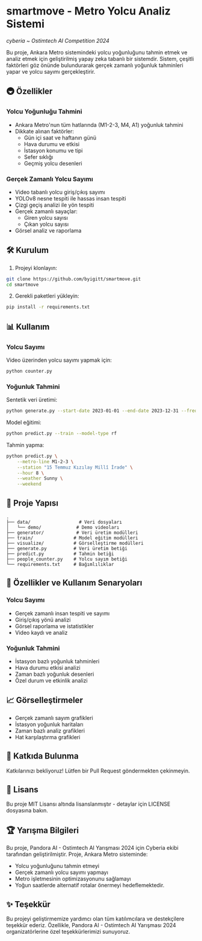 # smartmove - Metro Yolcu Analiz Sistemi

*cyberia ~ Ostimtech AI Competition 2024*

Bu proje, Ankara Metro sistemindeki yolcu yoğunluğunu tahmin etmek ve analiz etmek için geliştirilmiş yapay zeka tabanlı bir sistemdir. Sistem, çeşitli faktörleri göz önünde bulundurarak gerçek zamanlı yoğunluk tahminleri yapar ve yolcu sayımı gerçekleştirir.

## 🚇 Özellikler

### Yolcu Yoğunluğu Tahmini
- Ankara Metro'nun tüm hatlarında (M1-2-3, M4, A1) yoğunluk tahmini
- Dikkate alınan faktörler:
  - Gün içi saat ve haftanın günü
  - Hava durumu ve etkisi
  - İstasyon konumu ve tipi
  - Sefer sıklığı
  - Geçmiş yolcu desenleri

### Gerçek Zamanlı Yolcu Sayımı
- Video tabanlı yolcu giriş/çıkış sayımı
- YOLOv8 nesne tespiti ile hassas insan tespiti
- Çizgi geçiş analizi ile yön tespiti
- Gerçek zamanlı sayaçlar:
  - Giren yolcu sayısı
  - Çıkan yolcu sayısı
- Görsel analiz ve raporlama

## 🛠️ Kurulum

1. Projeyi klonlayın:
```bash
git clone https://github.com/byigitt/smartmove.git
cd smartmove
```

2. Gerekli paketleri yükleyin:
```bash
pip install -r requirements.txt
```

## 📊 Kullanım

### Yolcu Sayımı

Video üzerinden yolcu sayımı yapmak için:

```bash
python counter.py
```

### Yoğunluk Tahmini

Sentetik veri üretimi:
```bash
python generate.py --start-date 2023-01-01 --end-date 2023-12-31 --freq 5min
```

Model eğitimi:
```bash
python predict.py --train --model-type rf
```

Tahmin yapma:
```bash
python predict.py \
    --metro-line M1-2-3 \
    --station "15 Temmuz Kızılay Millî İrade" \
    --hour 8 \
    --weather Sunny \
    --weekend
```

## 📁 Proje Yapısı

```
.
├── data/                  # Veri dosyaları
│   └── demo/             # Demo videoları
├── generator/            # Veri üretim modülleri
├── train/               # Model eğitim modülleri
├── visualize/           # Görselleştirme modülleri
├── generate.py          # Veri üretim betiği
├── predict.py           # Tahmin betiği
├── people_counter.py    # Yolcu sayım betiği
└── requirements.txt     # Bağımlılıklar
```

## 🎯 Özellikler ve Kullanım Senaryoları

### Yolcu Sayımı
- Gerçek zamanlı insan tespiti ve sayımı
- Giriş/çıkış yönü analizi
- Görsel raporlama ve istatistikler
- Video kaydı ve analiz

### Yoğunluk Tahmini
- İstasyon bazlı yoğunluk tahminleri
- Hava durumu etkisi analizi
- Zaman bazlı yoğunluk desenleri
- Özel durum ve etkinlik analizi

## 📈 Görselleştirmeler

- Gerçek zamanlı sayım grafikleri
- İstasyon yoğunluk haritaları
- Zaman bazlı analiz grafikleri
- Hat karşılaştırma grafikleri

## 👥 Katkıda Bulunma

Katkılarınızı bekliyoruz! Lütfen bir Pull Request göndermekten çekinmeyin.

## 📄 Lisans

Bu proje MIT Lisansı altında lisanslanmıştır - detaylar için LICENSE dosyasına bakın.

## 🏆 Yarışma Bilgileri

Bu proje, Pandora AI - Ostimtech AI Yarışması 2024 için Cyberia ekibi tarafından geliştirilmiştir. Proje, Ankara Metro sisteminde:
- Yolcu yoğunluğunu tahmin etmeyi
- Gerçek zamanlı yolcu sayımı yapmayı
- Metro işletmesinin optimizasyonunu sağlamayı
- Yoğun saatlerde alternatif rotalar önermeyi
hedeflemektedir.

## ✨ Teşekkür

Bu projeyi geliştirmemize yardımcı olan tüm katılımcılara ve destekçilere teşekkür ederiz. Özellikle, Pandora AI - Ostimtech AI Yarışması 2024 organizatörlerine özel teşekkürlerimizi sunuyoruz.
